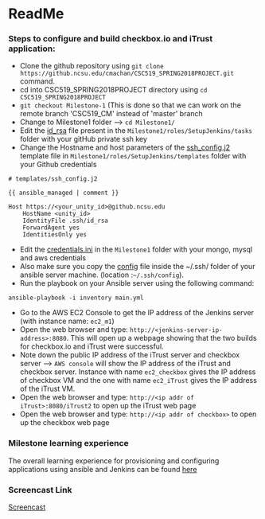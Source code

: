 # ReadMe

### Steps to configure and build checkbox.io and iTrust application:  

- Clone the github repository using `git clone https://github.ncsu.edu/cmachan/CSC519_SPRING2018PROJECT.git` command. 
- cd into CSC519_SPRING2018PROJECT directory using `cd CSC519_SPRING2018PROJECT`
- `git checkout Milestone-1` (This is done so that we can work on the remote branch 'CSC519_CM' instead of 'master' branch
- Change to Milestone1 folder --> `cd Milestone1/` 
- Edit the [id_rsa](./roles/SetupJenkins/tasks/id_rsa) file present in the `Milestone1/roles/SetupJenkins/tasks` folder with your gitHub private ssh key
- Change the Hostname and host parameters of the [ssh_config.j2](./roles/SetupJenkins/templates/ssh_config.j2) template file in `Milestone1/roles/SetupJenkins/templates` folder with your Github credentials
```
# templates/ssh_config.j2

{{ ansible_managed | comment }}

Host https://<your_unity_id>@github.ncsu.edu
    HostName <unity_id>
    IdentityFile .ssh/id_rsa
    ForwardAgent yes
    IdentitiesOnly yes
```
- Edit the [credentials.ini](credentials.ini) in the `Milestone1` folder with your mongo, mysql and aws credentials
- Also make sure you copy the [config](config) file inside the ~/.ssh/ folder of your ansible server machine. (location :`~/.ssh/config`). 
- Run the playbook on your Ansible server using the following command:
```
ansible-playbook -i inventory main.yml
```
- Go to the AWS EC2 Console to get the IP address of the Jenkins server (with instance name: `ec2_m1`)
- Open the web browser and type: `http://<jenkins-server-ip-address>:8080`. This will open up a webpage showing that the two builds for checkbox.io and iTrust were successful.
- Note down the public IP address of the iTrust server and checkbox server --> `AWS console` will show the IP address of the iTrust and checkbox server. Instance with name `ec2_checkbox` gives the IP address of checkbox VM and the one with name `ec2_iTrust` gives the IP address of the iTrust VM.
- Open the web browser and type: `http://<ip addr of iTrust>:8080/iTrust2` to open up the iTrust web page
- Open the web browser and type: `http://<ip addr of checkbox>` to open up the checkbox web page

### Milestone learning experience 
The overall learning experience for provisioning and configuring applications using ansible and Jenkins can be found [here](./issues.md) 

### Screencast Link 
[Screencast](https://youtu.be/ZCB7ady9PdM)


